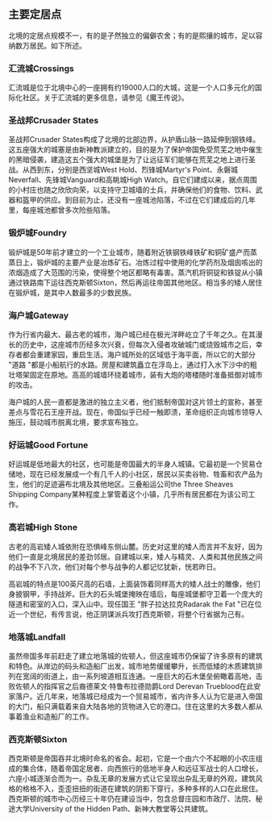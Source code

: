 ## 主要定居点

北境的定居点规模不一，有的是孑然独立的偏僻农舍；有的是熙攘的城市，足以容纳数万居民。如下所述。

### 汇流城Crossings

汇流城是位于北境中心的一座拥有约19000人口的大城，这是一个人口多元化的国际化社区。关于汇流城的更多信息，请参见《魔王传说》。

### 圣战邦Crusader States

圣战邦Crusader
States构成了北境的北部边界，从护盾山脉一路延伸到钢铁峰。这五座强大的城塞是由新神教派建立的，目的是为了保护帝国免受荒芜之地中催生的黑暗侵袭，建造这五个强大的城堡是为了让远征军们能够在荒芜之地上进行圣战。从西到东，分别是西坚城West
Hold、烈锋城Martyr's Point、永磐城Neverfall、先锋城Vanguard和高眺城High
Watch。自它们建成以来，据点周围的小村庄也随之欣欣向荣，以支持守卫城墙的士兵，并确保他们的食物、饮料、武器和盔甲的供应。到目前为止，还没有一座城池陷落，不过在它们建成后的几年里，每座城池都曾多次险些陷落。

### 锻炉城Foundry

锻炉城是50年前才建立的一个工业城市，随着附近铁钢铁峰铁矿和铜矿盛产而蒸蒸日上，锻炉城的主要产业是冶炼矿石。冶炼过程中使用的化学药剂及烟囱咳出的浓烟造成了大范围的污染，使得整个地区都略有毒害。蒸汽机将铜锭和铁锭从小镇通过铁路南下运往西克斯顿Sixton，然后再运往帝国其他地区。相当多的矮人居住在锻炉城，是其中人数最多的少数民族。

### 海户城Gateway

作为行省内最大、最古老的城市，海户城已经在极光洋畔屹立了千年之久。在其漫长的历史中，这座城市历经多次兴衰，但每次入侵者攻破城门或烧毁城市之后，幸存者都会重建家园，重启生活。海户城所处的区域低于海平面，所以它的大部分
\"道路
\"都是小船航行的水路。房屋和建筑矗立在浮岛上，通过打入水下沙中的粗壮塔架固定在原地。高高的城墙环绕着城市，装有大炮的塔楼随时准备抵御对城市的攻击。

海户城的人民一直都是激进的独立主义者，他们抵制帝国对这片领土的宣称，甚至差点与雪花石王座开战。现在，帝国似乎已经一触即溃，革命组织正向城市领导人施压，鼓动城市脱离北境，要求宣布独立。

### 好运城Good Fortune

好运城是低地最大的社区，也可能是帝国最大的半身人城镇。它最初是一个贸易仓储地，现在已经发展成一个有几千人的小社区，居民以买卖谷物、牲畜和农产品为生，他们的足迹遍布北境及其他地区。三叠船运公司the
Three Sheaves Shipping
Company某种程度上掌管着这个小镇，几乎所有居民都在为该公司工作。

### 高岩城High Stone

古老的高岩矮人城依附在恐惧峰东侧山麓。历史对这里的矮人而言并不友好，因为他们一直是北境居民的差劲邻居。自建城以来，矮人与精灵、人类和其他民族之间的战争不下八次，他们对每个参与战争的人都记忆犹新，恍若昨日。

高岩城的特点是100英尺高的石墙，上面装饰着同样高大的矮人战士的雕像，他们身披钢甲，手持战斧。巨大的石头城堡掩映在墙后，每座城堡都守卫着一个庞大的隧道和密室的入口，深入山中。现任国王
\"胖子拉达拉克Radarak the Fat
\"已在位近一个世纪，有传言说，他正阴谋派兵攻打西克斯顿，将整个行省据为己有。

### 地落城Landfall

虽然帝国多年前赶走了建立地落城的佐顿人，但这座城市仍保留了许多原有的建筑和特色。从岸边的码头和造船厂出发，城市地势缓缓攀升，长而低矮的木质建筑排列在宽阔的街道上，由一系列坡道相互连通。一座巨大的石木堡垒俯瞰着高地，击败佐顿人的指挥官之后裔德莱文·特鲁布拉德勋爵Lord
Derevan
Trueblood在此安家落户。近几年来，地落城已经成为一个贸易城市，省内许多人认为它是进入帝国的大门，船只满载着来自大陆各地的货物进入它的港口。住在这里的大多数人都从事着渔业和造船厂的工作。

### 西克斯顿Sixton

西克斯顿是帝国吞并北境时命名的省会。起初，它是一个由六个不起眼的小农庄组成的集合体，随着帝国定居者、向西旅行的低地半身人和远征军战士的人口增长，六座小城逐渐合而为一。杂乱无章的发展方式让它呈现出杂乱无章的外观，建筑风格的格格不入，歪歪扭扭的街道在建筑的阴影下穿行，多种多样的人口在此居住。西克斯顿的城市中心历经三十年仍在建设当中，包含总督庄园和市政厅、法院、秘途大学University
of the Hidden Path、新神大教堂等公共建筑。
